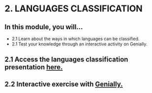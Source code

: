 # 2. LANGUAGES CLASSIFICATION

## In this module, you will...

- 2.1 Learn about the ways in which languages can be classified. 
- 2.1 Test your knowledge through an interactive activity on
  Genially.

 ## 2.1 Access the languages classification presentation [here.](/02-M.%20LANGUAGE%20CLASSIFICATIONS/presentation_languages/index.html)

## 2.2 Interactive exercise with [Genially.](https://view.genially.com/664c6fd37338e60014f696c6/interactive-content-world-map-languages)
 
  

